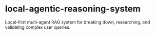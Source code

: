 # local-agentic-reasoning-system
Local-first multi-agent RAG system for breaking down, researching, and validating complex user queries.
